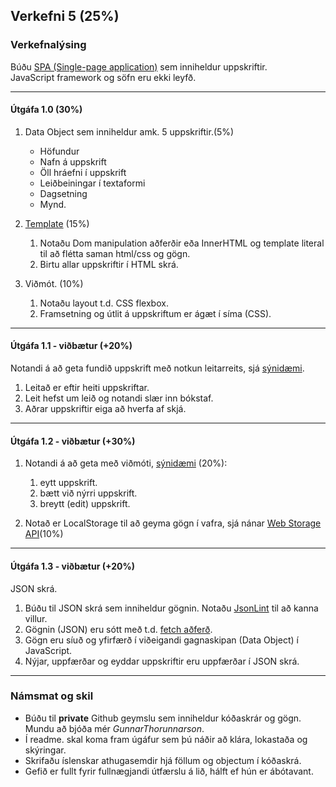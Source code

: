## Verkefni 5 (25%)

### Verkefnalýsing

Búðu [SPA (Single-page application)](https://developer.mozilla.org/en-US/docs/Glossary/SPA) sem inniheldur uppskriftir. 
<br> JavaScript framework og söfn eru ekki leyfð.

---

#### Útgáfa 1.0 (30%)

1. Data Object sem inniheldur amk. 5 uppskriftir.(5%)
    - Höfundur
    - Nafn á uppskrift
    - Öll hráefni í uppskrift
    - Leiðbeiningar í textaformi
    - Dagsetning  
    - Mynd. 
1. [Template](https://github.com/GunnarThorunnarson/FORR3JS05DU/wiki/Template) (15%)
   1. Notaðu Dom manipulation aðferðir eða InnerHTML og template literal til að flétta saman html/css og gögn. 
   1. Birtu allar uppskriftir í HTML skrá. 
   
1. Viðmót. (10%)
   1. Notaðu layout t.d. CSS flexbox. 
   1. Framsetning og útlit á uppskriftum er ágæt í síma (CSS). 

---

#### Útgáfa 1.1 - viðbætur (+20%)
Notandi á að geta fundið uppskrift með notkun leitarreits, sjá [sýnidæmi](http://javascriptbook.com/code/c12/filter-search.html).
1. Leitað er eftir heiti uppskriftar.
1. Leit hefst um leið og notandi slær inn bókstaf.
1. Aðrar uppskriftir eiga að hverfa af skjá.

---

#### Útgáfa 1.2 - viðbætur (+30%)
1. Notandi á að geta með viðmóti, [sýnidæmi](http://todomvc.com/examples/vanillajs/) (20%):

    1. eytt uppskrift.
    1. bætt við nýrri uppskrift. 
    1. breytt (edit) uppskrift.

1. Notað er LocalStorage til að geyma gögn í vafra, sjá nánar [Web Storage API](https://developer.mozilla.org/en-US/docs/Web/API/Web_Storage_API)(10%)

---

#### Útgáfa 1.3 - viðbætur (+20%)
JSON skrá. 
   1. Búðu til JSON skrá sem inniheldur gögnin. Notaðu [JsonLint](https://jsonlint.com/) til að kanna villur.
   1. Gögnin (JSON) eru sótt með t.d. [fetch aðferð](https://github.com/GunnarThorunnarson/FORR3JS05DU/wiki/JSON-og-Fetch).
   1. Gögn eru síuð og yfirfærð í viðeigandi gagnaskipan (Data Object) í JavaScript.
   1. Nýjar, uppfærðar og eyddar uppskriftir eru uppfærðar í JSON skrá.

---

### Námsmat og skil
* Búðu til **private** Github geymslu sem inniheldur kóðaskrár og gögn. Mundu að bjóða mér _GunnarThorunnarson_. 
* Í readme. skal koma fram úgáfur sem þú náðir að klára, lokastaða og skýringar.
* Skrifaðu íslenskar athugasemdir hjá föllum og objectum í kóðaskrá.
* Gefið er fullt fyrir fullnægjandi útfærslu á lið, hálft ef hún er ábótavant.
